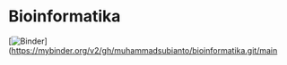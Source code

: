 # Bioinformatika

[![Binder](https://mybinder.org/badge_logo.svg)](https://mybinder.org/v2/gh/muhammadsubianto/bioinformatika.git/main
